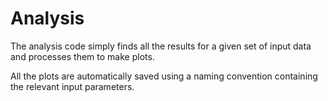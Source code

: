 # Analysis

The analysis code simply finds all the results for a given set of input data and processes them to make plots.

All the plots are automatically saved using a naming convention containing the relevant input parameters.
